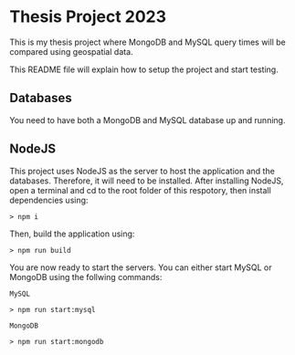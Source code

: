 # Thesis Project 2023
This is my thesis project where MongoDB and MySQL query times will be compared using geospatial data. 

This README file will explain how to setup the project and start testing.

## Databases
You need to have both a MongoDB and MySQL database up and running. 

## NodeJS
This project uses NodeJS as the server to host the application and the databases. Therefore, it will need to be installed. After installing NodeJS, open a terminal and cd to the root folder of this respotory, then install dependencies using:
```
> npm i
```

Then, build the application using:
```
> npm run build
```

You are now ready to start the servers. You can either start MySQL or MongoDB using the follwing commands:

```
MySQL

> npm run start:mysql

MongoDB

> npm run start:mongodb
```